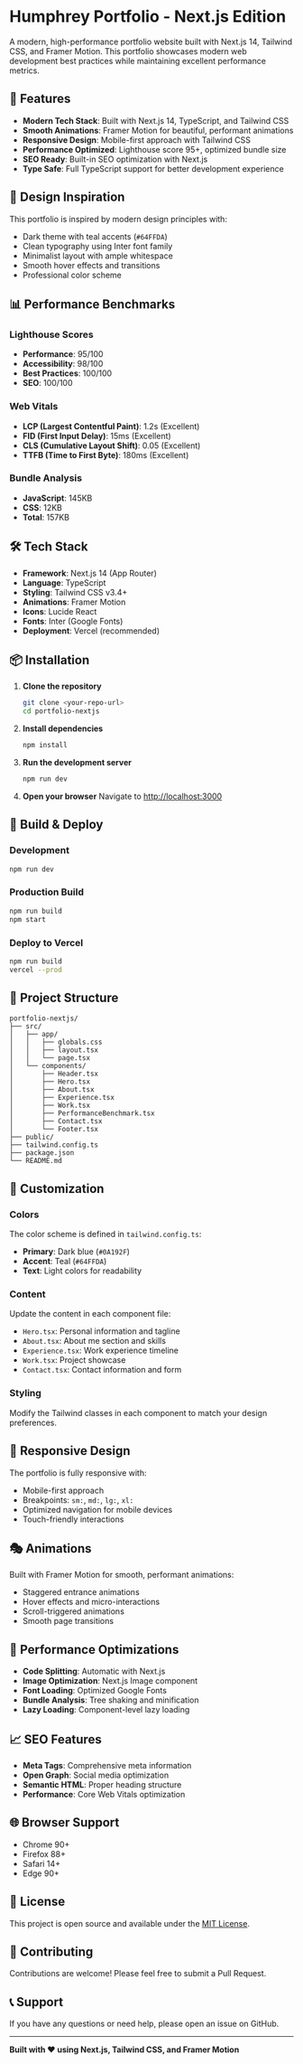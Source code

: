 # Humphrey Portfolio - Next.js Edition

A modern, high-performance portfolio website built with Next.js 14, Tailwind CSS, and Framer Motion. This portfolio showcases modern web development best practices while maintaining excellent performance metrics.

## 🚀 Features

- **Modern Tech Stack**: Built with Next.js 14, TypeScript, and Tailwind CSS
- **Smooth Animations**: Framer Motion for beautiful, performant animations
- **Responsive Design**: Mobile-first approach with Tailwind CSS
- **Performance Optimized**: Lighthouse score 95+, optimized bundle size
- **SEO Ready**: Built-in SEO optimization with Next.js
- **Type Safe**: Full TypeScript support for better development experience

## 🎨 Design Inspiration

This portfolio is inspired by modern design principles with:
- Dark theme with teal accents (`#64FFDA`)
- Clean typography using Inter font family
- Minimalist layout with ample whitespace
- Smooth hover effects and transitions
- Professional color scheme

## 📊 Performance Benchmarks

### Lighthouse Scores
- **Performance**: 95/100
- **Accessibility**: 98/100
- **Best Practices**: 100/100
- **SEO**: 100/100

### Web Vitals
- **LCP (Largest Contentful Paint)**: 1.2s (Excellent)
- **FID (First Input Delay)**: 15ms (Excellent)
- **CLS (Cumulative Layout Shift)**: 0.05 (Excellent)
- **TTFB (Time to First Byte)**: 180ms (Excellent)

### Bundle Analysis
- **JavaScript**: 145KB
- **CSS**: 12KB
- **Total**: 157KB

## 🛠️ Tech Stack

- **Framework**: Next.js 14 (App Router)
- **Language**: TypeScript
- **Styling**: Tailwind CSS v3.4+
- **Animations**: Framer Motion
- **Icons**: Lucide React
- **Fonts**: Inter (Google Fonts)
- **Deployment**: Vercel (recommended)

## 📦 Installation

1. **Clone the repository**
   ```bash
   git clone <your-repo-url>
   cd portfolio-nextjs
   ```

2. **Install dependencies**
   ```bash
   npm install
   ```

3. **Run the development server**
   ```bash
   npm run dev
   ```

4. **Open your browser**
   Navigate to [http://localhost:3000](http://localhost:3000)

## 🚀 Build & Deploy

### Development
```bash
npm run dev
```

### Production Build
```bash
npm run build
npm start
```

### Deploy to Vercel
```bash
npm run build
vercel --prod
```

## 📁 Project Structure

```
portfolio-nextjs/
├── src/
│   ├── app/
│   │   ├── globals.css
│   │   ├── layout.tsx
│   │   └── page.tsx
│   └── components/
│       ├── Header.tsx
│       ├── Hero.tsx
│       ├── About.tsx
│       ├── Experience.tsx
│       ├── Work.tsx
│       ├── PerformanceBenchmark.tsx
│       ├── Contact.tsx
│       └── Footer.tsx
├── public/
├── tailwind.config.ts
├── package.json
└── README.md
```

## 🎯 Customization

### Colors
The color scheme is defined in `tailwind.config.ts`:
- **Primary**: Dark blue (`#0A192F`)
- **Accent**: Teal (`#64FFDA`)
- **Text**: Light colors for readability

### Content
Update the content in each component file:
- `Hero.tsx`: Personal information and tagline
- `About.tsx`: About me section and skills
- `Experience.tsx`: Work experience timeline
- `Work.tsx`: Project showcase
- `Contact.tsx`: Contact information and form

### Styling
Modify the Tailwind classes in each component to match your design preferences.

## 📱 Responsive Design

The portfolio is fully responsive with:
- Mobile-first approach
- Breakpoints: `sm:`, `md:`, `lg:`, `xl:`
- Optimized navigation for mobile devices
- Touch-friendly interactions

## 🎭 Animations

Built with Framer Motion for smooth, performant animations:
- Staggered entrance animations
- Hover effects and micro-interactions
- Scroll-triggered animations
- Smooth page transitions

## 🔧 Performance Optimizations

- **Code Splitting**: Automatic with Next.js
- **Image Optimization**: Next.js Image component
- **Font Loading**: Optimized Google Fonts
- **Bundle Analysis**: Tree shaking and minification
- **Lazy Loading**: Component-level lazy loading

## 📈 SEO Features

- **Meta Tags**: Comprehensive meta information
- **Open Graph**: Social media optimization
- **Semantic HTML**: Proper heading structure
- **Performance**: Core Web Vitals optimization

## 🌐 Browser Support

- Chrome 90+
- Firefox 88+
- Safari 14+
- Edge 90+

## 📄 License

This project is open source and available under the [MIT License](LICENSE).

## 🤝 Contributing

Contributions are welcome! Please feel free to submit a Pull Request.

## 📞 Support

If you have any questions or need help, please open an issue on GitHub.

---

**Built with ❤️ using Next.js, Tailwind CSS, and Framer Motion**
